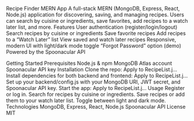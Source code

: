 Recipe Finder MERN App
A full-stack MERN (MongoDB, Express, React, Node.js) application for discovering, saving, and managing recipes. Users can search by cuisine or ingredients, save favorites, add recipes to a watch later list, and more.
Features
User authentication (register/login/logout)
Search recipes by cuisine or ingredients
Save favorite recipes
Add recipes to a “Watch Later” list
View saved and watch later recipes
Responsive, modern UI with light/dark mode toggle
“Forgot Password” option (demo)
Powered by the Spoonacular API

Getting Started
Prerequisites
Node.js & npm
MongoDB Atlas account
Spoonacular API key
Installation
Clone the repo:
Apply to RecipeList.j...
Install dependencies for both backend and frontend:
Apply to RecipeList.j...
Set up your backend/config.js with your MongoDB URI, JWT secret, and Spoonacular API key.
Start the app:
Apply to RecipeList.j...
Usage
Register or log in.
Search for recipes by cuisine or ingredients.
Save recipes or add them to your watch later list.
Toggle between light and dark mode.
Technologies
MongoDB, Express, React, Node.js
Spoonacular API
License
MIT
